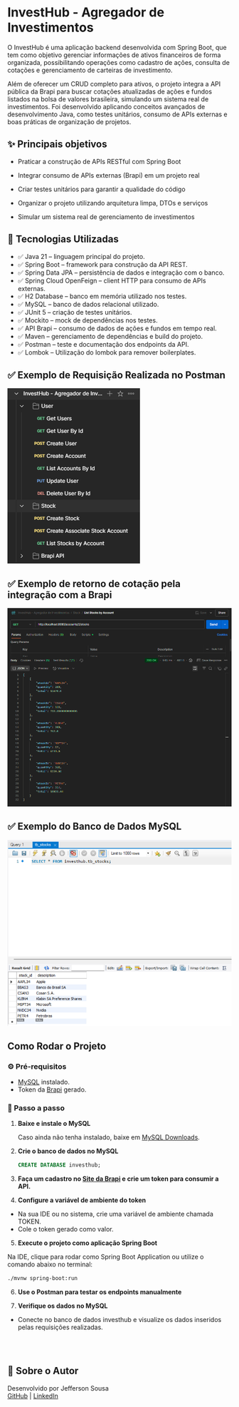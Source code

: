 # InvestHub - Agregador de Investimentos

O InvestHub é uma aplicação backend desenvolvida com Spring Boot, que tem como objetivo gerenciar informações de ativos financeiros de forma organizada, possibilitando operações como cadastro de ações, consulta de cotações e gerenciamento de carteiras de investimento.

Além de oferecer um CRUD completo para ativos, o projeto integra a API pública da Brapi para buscar cotações atualizadas de ações e fundos listados na bolsa de valores brasileira, simulando um sistema real de investimentos. Foi desenvolvido aplicando conceitos avançados de desenvolvimento Java, como testes unitários, consumo de APIs externas e boas práticas de organização de projetos.

## ✨ Principais objetivos

- Praticar a construção de APIs RESTful com Spring Boot

- Integrar consumo de APIs externas (Brapi) em um projeto real

- Criar testes unitários para garantir a qualidade do código

- Organizar o projeto utilizando arquitetura limpa, DTOs e serviços

- Simular um sistema real de gerenciamento de investimentos

## 🚀 Tecnologias Utilizadas

- ✅ Java 21 – linguagem principal do projeto.
- ✅ Spring Boot – framework para construção da API REST.
- ✅ Spring Data JPA – persistência de dados e integração com o banco.
- ✅ Spring Cloud OpenFeign – client HTTP para consumo de APIs externas.
- ✅ H2 Database – banco em memória utilizado nos testes.
- ✅ MySQL – banco de dados relacional utilizado.
- ✅ JUnit 5 – criação de testes unitários.
- ✅ Mockito – mock de dependências nos testes.
- ✅ API Brapi – consumo de dados de ações e fundos em tempo real.
- ✅ Maven – gerenciamento de dependências e build do projeto.
- ✅ Postman – teste e documentação dos endpoints da API.
- ✅ Lombok – Utilização do lombok para remover boilerplates.

## ✅ Exemplo de Requisição Realizada no Postman
![Dashboard do projeto](docs/images/Postman/Postman%20endpoints.png)

## ✅ Exemplo de retorno de cotação pela integração com a Brapi
![Dashboard do projeto](docs/images/Postman/GET%20-%20List%20Stocks%20By%20Account.png)

## ✅ Exemplo do Banco de Dados MySQL
![Dashboard do projeto](docs/images/MySQL/tb_stocks.png)

## Como Rodar o Projeto

### ⚙️ Pré-requisitos

- [MySQL](https://dev.mysql.com/downloads/) instalado.
- Token da [Brapi](https://brapi.dev/?linkId=lp_334200&sourceId=buildrun&tenantId=brapi) gerado.

### 📝 Passo a passo

1. **Baixe e instale o MySQL**

   Caso ainda não tenha instalado, baixe em [MySQL Downloads](https://dev.mysql.com/downloads/).

2. **Crie o banco de dados no MySQL**

   ```sql
   CREATE DATABASE investhub;

3. **Faça um cadastro no [Site da Brapi](https://brapi.dev/?linkId=lp_334200&sourceId=buildrun&tenantId=brapi) e crie um token para consumir a API.** 

4. **Configure a variável de ambiente do token**

- Na sua IDE ou no sistema, crie uma variável de ambiente chamada TOKEN.
- Cole o token gerado como valor.

5. **Execute o projeto como aplicação Spring Boot**

Na IDE, clique para rodar como Spring Boot Application ou utilize o comando abaixo no terminal:
```bash
./mvnw spring-boot:run
```
6. **Use o Postman para testar os endpoints manualmente**

7. **Verifique os dados no MySQL**

- Conecte no banco de dados investhub e visualize os dados inseridos pelas requisições realizadas.


<br><br>

## 🙋 Sobre o Autor


Desenvolvido por Jefferson Sousa  
[GitHub](https://github.com/JeffSSousa) | [LinkedIn](https://www.linkedin.com/in/jefferson-sousa-8b93a81a2/)